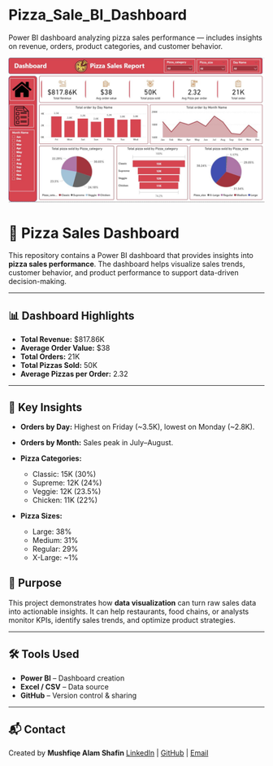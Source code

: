 # Pizza_Sale_BI_Dashboard
Power BI dashboard analyzing pizza sales performance — includes insights on revenue, orders, product categories, and customer behavior.

![Dashboard Screenshot](https://raw.githubusercontent.com/Mushfiqe-Alam-Shafin/Pizza_Sale_BI_Dashboard/main/Image.%20Dashboard.JPG)

# 🍕 Pizza Sales Dashboard

This repository contains a Power BI dashboard that provides insights into **pizza sales performance**. The dashboard helps visualize sales trends, customer behavior, and product performance to support data-driven decision-making.

---

## 📊 Dashboard Highlights

* **Total Revenue:** $817.86K
* **Average Order Value:** $38
* **Total Orders:** 21K
* **Total Pizzas Sold:** 50K
* **Average Pizzas per Order:** 2.32

---

## 🔎 Key Insights

* **Orders by Day:** Highest on Friday (~3.5K), lowest on Monday (~2.8K).
* **Orders by Month:** Sales peak in July–August.
* **Pizza Categories:**

  * Classic: 15K (30%)
  * Supreme: 12K (24%)
  * Veggie: 12K (23.5%)
  * Chicken: 11K (22%)
* **Pizza Sizes:**

  * Large: 38%
  * Medium: 31%
  * Regular: 29%
  * X-Large: ~1%


## 🎯 Purpose

This project demonstrates how **data visualization** can turn raw sales data into actionable insights. It can help restaurants, food chains, or analysts monitor KPIs, identify sales trends, and optimize product strategies.

---

## 🛠️ Tools Used

* **Power BI** – Dashboard creation
* **Excel / CSV** – Data source
* **GitHub** – Version control & sharing

---

## 📬 Contact

Created by **Mushfiqe Alam Shafin**
[LinkedIn](#) | [GitHub](#) | [Email](#)


